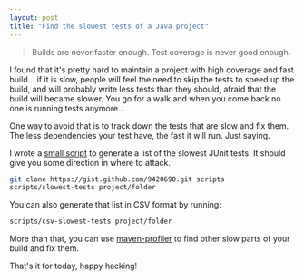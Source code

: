 ```yaml
---
layout: post
title: "Find the slowest tests of a Java project"
---
```


> Builds are never faster enough. Test coverage is never good enough.

I found that it's pretty hard to maintain a project with high coverage and
fast build... if it is slow, people will feel the need to skip the tests
to speed up the build, and will probably write less tests than they should,
afraid that the build will became slower. You go for a walk and when you come
back no one is running tests anymore...

One way to avoid that is to track down the tests that are slow and fix them.
The less dependencies your test have, the fast it will run. Just saying.

I wrote a [small script](https://gist.github.com/caarlos0/9420690) to generate
a list of the slowest JUnit tests. It should give you some direction in
where to attack.

```bash
git clone https://gist.github.com/9420690.git scripts
scripts/slowest-tests project/folder
```

You can also generate that list in CSV format by running:

```bash
scripts/csv-slowest-tests project/folder
```

More than that, you can use [maven-profiler](https://github.com/takari/maven-profiler)
to find other slow parts of your build and fix them.

That's it for today, happy hacking!

[unit-vs-integration]: https://www.google.com.br/search?q=unit+tests+vs+integration+tests
[scripts]: https://gist.github.com/caarlos0/9420690
